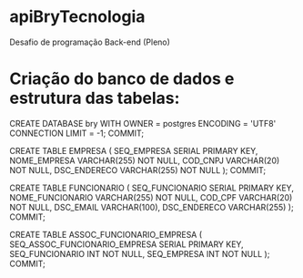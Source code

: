 # apiBryTecnologia

Desafio de programação Back-end (Pleno)

# Criação do banco de dados e estrutura das tabelas:
CREATE DATABASE bry
    WITH 
    OWNER = postgres
    ENCODING = 'UTF8'
    CONNECTION LIMIT = -1;
COMMIT;

CREATE TABLE EMPRESA (
    SEQ_EMPRESA SERIAL PRIMARY KEY,
    NOME_EMPRESA VARCHAR(255) NOT NULL,
	COD_CNPJ VARCHAR(20) NOT NULL,
    DSC_ENDERECO VARCHAR(255) NOT NULL
);
COMMIT;

CREATE TABLE FUNCIONARIO (
	SEQ_FUNCIONARIO SERIAL PRIMARY KEY,
	NOME_FUNCIONARIO VARCHAR(255) NOT NULL,
	COD_CPF VARCHAR(20) NOT NULL, 
	DSC_EMAIL VARCHAR(100), 
	DSC_ENDERECO VARCHAR(255)
);
COMMIT;

CREATE TABLE ASSOC_FUNCIONARIO_EMPRESA (
	SEQ_ASSOC_FUNCIONARIO_EMPRESA SERIAL PRIMARY KEY,
	SEQ_FUNCIONARIO INT NOT NULL, 
	SEQ_EMPRESA INT NOT NULL
);
COMMIT;
